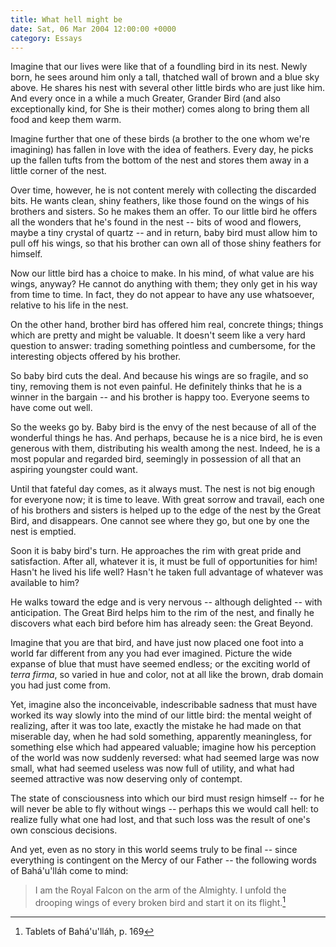 ```yaml
---
title: What hell might be
date: Sat, 06 Mar 2004 12:00:00 +0000
category: Essays
---
```


Imagine that our lives were like that of a foundling bird in its nest.
Newly born, he sees around him only a tall, thatched wall of brown and a
blue sky above.  He shares his nest with several other little birds who
are just like him.  And every once in a while a much Greater, Grander
Bird (and also exceptionally kind, for She is their mother) comes along
to bring them all food and keep them warm.

Imagine further that one of these birds (a brother to the one whom we're
imagining) has fallen in love with the idea of feathers.  Every day, he
picks up the fallen tufts from the bottom of the nest and stores them
away in a little corner of the nest.

Over time, however, he is not content merely with collecting the
discarded bits.  He wants clean, shiny feathers, like those found on the
wings of his brothers and sisters.  So he makes them an offer.  To our
little bird he offers all the wonders that he's found in the nest --
bits of wood and flowers, maybe a tiny crystal of quartz -- and in
return, baby bird must allow him to pull off his wings, so that his
brother can own all of those shiny feathers for himself.

Now our little bird has a choice to make.  In his mind, of what value
are his wings, anyway?  He cannot do anything with them; they only get
in his way from time to time.  In fact, they do not appear to have any
use whatsoever, relative to his life in the nest.

On the other hand, brother bird has offered him real, concrete things;
things which are pretty and might be valuable.  It doesn't seem like a
very hard question to answer: trading something pointless and
cumbersome, for the interesting objects offered by his brother.

So baby bird cuts the deal.  And because his wings are so fragile, and
so tiny, removing them is not even painful.  He definitely thinks that
he is a winner in the bargain -- and his brother is happy too.  Everyone
seems to have come out well.

So the weeks go by.  Baby bird is the envy of the nest because of all of
the wonderful things he has.  And perhaps, because he is a nice bird, he
is even generous with them, distributing his wealth among the nest.
Indeed, he is a most popular and regarded bird, seemingly in possession
of all that an aspiring youngster could want.

Until that fateful day comes, as it always must.  The nest is not big
enough for everyone now; it is time to leave.  With great sorrow and
travail, each one of his brothers and sisters is helped up to the edge
of the nest by the Great Bird, and disappears.  One cannot see where
they go, but one by one the nest is emptied.

Soon it is baby bird's turn.  He approaches the rim with great pride and
satisfaction.  After all, whatever it is, it must be full of
opportunities for him!  Hasn't he lived his life well?  Hasn't he taken
full advantage of whatever was available to him?

He walks toward the edge and is very nervous -- although delighted --
with anticipation.  The Great Bird helps him to the rim of the nest, and
finally he discovers what each bird before him has already seen: the
Great Beyond.

Imagine that you are that bird, and have just now placed one foot into a
world far different from any you had ever imagined.  Picture the wide
expanse of blue that must have seemed endless; or the exciting world of
*terra firma*, so varied in hue and color, not at all like the brown, drab
domain you had just come from.

Yet, imagine also the inconceivable, indescribable sadness that must
have worked its way slowly into the mind of our little bird: the mental
weight of realizing, after it was too late, exactly the mistake he had
made on that miserable day, when he had sold something, apparently
meaningless, for something else which had appeared valuable; imagine how
his perception of the world was now suddenly reversed: what had seemed
large was now small, what had seemed useless was now full of utility,
and what had seemed attractive was now deserving only of contempt.

The state of consciousness into which our bird must resign himself --
for he will never be able to fly without wings -- perhaps this we would
call hell: to realize fully what one had lost, and that such loss was
the result of one's own conscious decisions.

And yet, even as no story in this world seems truly to be final -- since
everything is contingent on the Mercy of our Father -- the following
words of Bahá'u'lláh come to mind:

> I am the Royal Falcon on the arm of the Almighty.  I unfold the
> drooping wings of every broken bird and start it on its flight.[^1]

[^1]:   Tablets of Bahá'u'lláh, p. 169


